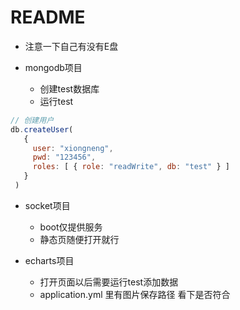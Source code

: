 # README 

- 注意一下自己有没有E盘

- mongodb项目
    - 创建test数据库
    - 运行test
    
```js
// 创建用户
db.createUser(
   {
     user: "xiongneng",
     pwd: "123456",
     roles: [ { role: "readWrite", db: "test" } ]
   }
 )
```

- socket项目
    - boot仅提供服务
    - 静态页随便打开就行

- echarts项目

    - 打开页面以后需要运行test添加数据 
    - application.yml 里有图片保存路径 看下是否符合   